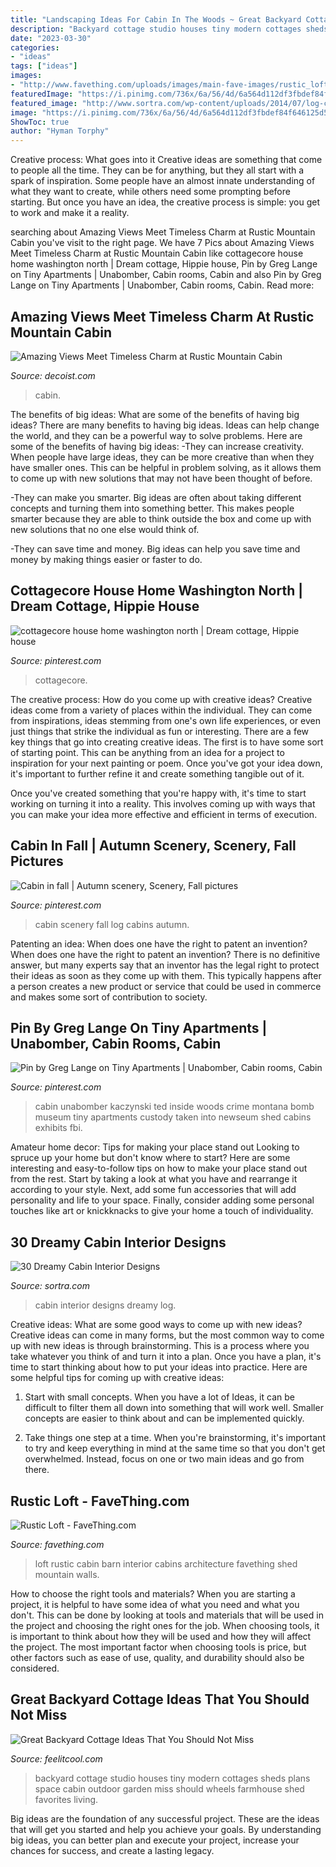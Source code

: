 ```yaml
---
title: "Landscaping Ideas For Cabin In The Woods ~ Great Backyard Cottage Ideas That You Should Not Miss"
description: "Backyard cottage studio houses tiny modern cottages sheds plans space cabin outdoor garden miss should wheels farmhouse shed favorites living"
date: "2023-03-30"
categories:
- "ideas"
tags: ["ideas"]
images:
- "http://www.favething.com/uploads/images/main-fave-images/rustic_loft-1.jpg"
featuredImage: "https://i.pinimg.com/736x/6a/56/4d/6a564d112df3fbdef84f646125d58368--cabin-fever-log-cabins.jpg"
featured_image: "http://www.sortra.com/wp-content/uploads/2014/07/log-cabin-interior-design22.jpg"
image: "https://i.pinimg.com/736x/6a/56/4d/6a564d112df3fbdef84f646125d58368--cabin-fever-log-cabins.jpg"
ShowToc: true
author: "Hyman Torphy"
---
```



Creative process: What goes into it
Creative ideas are something that come to people all the time. They can be for anything, but they all start with a spark of inspiration. Some people have an almost innate understanding of what they want to create, while others need some prompting before starting. But once you have an idea, the creative process is simple: you get to work and make it a reality.

	

		
searching about Amazing Views Meet Timeless Charm at Rustic Mountain Cabin you've visit to the right page. We have 7 Pics about Amazing Views Meet Timeless Charm at Rustic Mountain Cabin like cottagecore house home washington north | Dream cottage, Hippie house, Pin by Greg Lange on Tiny Apartments | Unabomber, Cabin rooms, Cabin and also Pin by Greg Lange on Tiny Apartments | Unabomber, Cabin rooms, Cabin. Read more:
		
    
## Amazing Views Meet Timeless Charm At Rustic Mountain Cabin

<img loading=lazy src="https://cdn.decoist.com/wp-content/uploads/2016/01/Majestic-view-of-the-mountains-and-greenery-from-the-rustic-Montana-retreat.jpg" onerror="this.onerror=null;this.src='https://tse3.mm.bing.net/th?id=OIP.oqLqcShUch8BpkifLof7CAHaE8&amp;pid=15.1';" alt="Amazing Views Meet Timeless Charm at Rustic Mountain Cabin">

_Source: decoist.com_

>cabin. 

	

The benefits of big ideas: What are some of the benefits of having big ideas?
There are many benefits to having big ideas. Ideas can help change the world, and they can be a powerful way to solve problems. Here are some of the benefits of having big ideas: 
-They can increase creativity. When people have large ideas, they can be more creative than when they have smaller ones. This can be helpful in problem solving, as it allows them to come up with new solutions that may not have been thought of before. 

-They can make you smarter. Big ideas are often about taking different concepts and turning them into something better. This makes people smarter because they are able to think outside the box and come up with new solutions that no one else would think of. 

-They can save time and money. Big ideas can help you save time and money by making things easier or faster to do.

    
## Cottagecore House Home Washington North | Dream Cottage, Hippie House

<img loading=lazy src="https://i.pinimg.com/736x/05/5e/7f/055e7f6c9f106d1e6d08fabab67d2f06.jpg" onerror="this.onerror=null;this.src='https://tse1.mm.bing.net/th?id=OIP.dCw0X8HM7otjsZNPWHBaYgHaKu&amp;pid=15.1';" alt="cottagecore house home washington north | Dream cottage, Hippie house">

_Source: pinterest.com_

>cottagecore. 

	

The creative process: How do you come up with creative ideas?
Creative ideas come from a variety of places within the individual. They can come from inspirations, ideas stemming from one's own life experiences, or even just things that strike the individual as fun or interesting. 
There are a few key things that go into creating creative ideas. The first is to have some sort of starting point. This can be anything from an idea for a project to inspiration for your next painting or poem. Once you've got your idea down, it's important to further refine it and create something tangible out of it. 

Once you've created something that you're happy with, it's time to start working on turning it into a reality. This involves coming up with ways that you can make your idea more effective and efficient in terms of execution.

    
## Cabin In Fall | Autumn Scenery, Scenery, Fall Pictures

<img loading=lazy src="https://i.pinimg.com/736x/6a/56/4d/6a564d112df3fbdef84f646125d58368--cabin-fever-log-cabins.jpg" onerror="this.onerror=null;this.src='https://tse3.mm.bing.net/th?id=OIP.wR-Lc1fvopvvd8VVH9e3OwAAAA&amp;pid=15.1';" alt="Cabin in fall | Autumn scenery, Scenery, Fall pictures">

_Source: pinterest.com_

>cabin scenery fall log cabins autumn. 

	

Patenting an idea: When does one have the right to patent an invention?
When does one have the right to patent an invention? There is no definitive answer, but many experts say that an inventor has the legal right to protect their ideas as soon as they come up with them. This typically happens after a person creates a new product or service that could be used in commerce and makes some sort of contribution to society.

    
## Pin By Greg Lange On Tiny Apartments | Unabomber, Cabin Rooms, Cabin

<img loading=lazy src="https://i.pinimg.com/736x/16/b7/13/16b7134c918953f129918fd320fe82e0--tiny-apartments-cabin.jpg" onerror="this.onerror=null;this.src='https://tse3.mm.bing.net/th?id=OIP.jV72ifydlgwZiLkOwHy7igHaJ6&amp;pid=15.1';" alt="Pin by Greg Lange on Tiny Apartments | Unabomber, Cabin rooms, Cabin">

_Source: pinterest.com_

>cabin unabomber kaczynski ted inside woods crime montana bomb museum tiny apartments custody taken into newseum shed cabins exhibits fbi. 

	

Amateur home decor: Tips for making your place stand out
Looking to spruce up your home but don't know where to start? Here are some interesting and easy-to-follow tips on how to make your place stand out from the rest. Start by taking a look at what you have and rearrange it according to your style. Next, add some fun accessories that will add personality and life to your space. Finally, consider adding some personal touches like art or knickknacks to give your home a touch of individuality.

    
## 30 Dreamy Cabin Interior Designs

<img loading=lazy src="http://www.sortra.com/wp-content/uploads/2014/07/log-cabin-interior-design22.jpg" onerror="this.onerror=null;this.src='https://tse4.mm.bing.net/th?id=OIP.kOZXFxgd6PwPdmsu17Hc_wHaLA&amp;pid=15.1';" alt="30 Dreamy Cabin Interior Designs">

_Source: sortra.com_

>cabin interior designs dreamy log. 

	

Creative ideas: What are some good ways to come up with new ideas?
Creative ideas can come in many forms, but the most common way to come up with new ideas is through brainstorming. This is a process where you take whatever you think of and turn it into a plan. Once you have a plan, it's time to start thinking about how to put your ideas into practice. Here are some helpful tips for coming up with creative ideas:
1) Start with small concepts. When you have a lot of Ideas, it can be difficult to filter them all down into something that will work well. Smaller concepts are easier to think about and can be implemented quickly.

2) Take things one step at a time. When you're brainstorming, it's important to try and keep everything in mind at the same time so that you don't get overwhelmed. Instead, focus on one or two main ideas and go from there.

    
## Rustic Loft - FaveThing.com

<img loading=lazy src="http://www.favething.com/uploads/images/main-fave-images/rustic_loft-1.jpg" onerror="this.onerror=null;this.src='https://tse2.mm.bing.net/th?id=OIP.eCdj4JOXrkta1yv6kbnVoAHaK7&amp;pid=15.1';" alt="Rustic Loft - FaveThing.com">

_Source: favething.com_

>loft rustic cabin barn interior cabins architecture favething shed mountain walls. 

	

How to choose the right tools and materials?
When you are starting a project, it is helpful to have some idea of what you need and what you don't. This can be done by looking at tools and materials that will be used in the project and choosing the right ones for the job. When choosing tools, it is important to think about how they will be used and how they will affect the project. The most important factor when choosing tools is price, but other factors such as ease of use, quality, and durability should also be considered.

    
## Great Backyard Cottage Ideas That You Should Not Miss

<img loading=lazy src="http://feelitcool.com/wp-content/uploads/2017/01/great-backyard-cottage-ideas3.jpg" onerror="this.onerror=null;this.src='https://tse4.mm.bing.net/th?id=OIP.NvxYxXrF5AXRbbTCRJvDegHaLH&amp;pid=15.1';" alt="Great Backyard Cottage Ideas That You Should Not Miss">

_Source: feelitcool.com_

>backyard cottage studio houses tiny modern cottages sheds plans space cabin outdoor garden miss should wheels farmhouse shed favorites living. 

	

Big ideas are the foundation of any successful project. These are the ideas that will get you started and help you achieve your goals. By understanding big ideas, you can better plan and execute your project, increase your chances for success, and create a lasting legacy.

